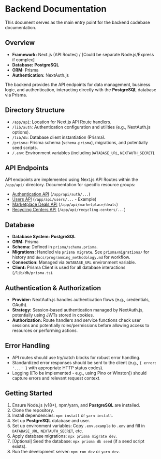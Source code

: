 # Backend Documentation

This document serves as the main entry point for the backend codebase documentation.

## Overview

*   **Framework:** Next.js (API Routes) / [Could be separate Node.js/Express if complex]
*   **Database:** **PostgreSQL**
*   **ORM:** Prisma
*   **Authentication:** NextAuth.js

The backend provides the API endpoints for data management, business logic, and authentication, interacting directly with the **PostgreSQL** database via Prisma.

## Directory Structure

*   `/app/api`: Location for Next.js API Route handlers.
*   `/lib/auth`: Authentication configuration and utilities (e.g., NextAuth.js options).
*   `/lib/db`: Database client instantiation (Prisma).
*   `/prisma`: Prisma schema (`schema.prisma`), migrations, and potentially seed scripts.
*   `/.env`: Environment variables (including `DATABASE_URL`, `NEXTAUTH_SECRET`).

## API Endpoints

API endpoints are implemented using Next.js API Routes within the `/app/api/` directory. Documentation for specific resource groups:

*   [Authentication API](./auth/README.md) (`/app/api/auth/...`)
*   [Users API](./users/README.md) (`/app/api/users/...` - Example)
*   [Marketplace Deals API](./marketplace-deals.md) (`/app/api/marketplace/deals`)
*   [Recycling Centers API](./recycling-centers/README.md) (`/app/api/recycling-centers/...`)

## Database

*   **Database System:** **PostgreSQL**
*   **ORM:** Prisma
*   **Schema:** Defined in `prisma/schema.prisma`.
*   **Migrations:** Handled via `prisma migrate`. See `prisma/migrations/` for history and `docs/programming_methodology.md` for workflow.
*   **Connection:** Managed via `DATABASE_URL` environment variable.
*   **Client:** Prisma Client is used for all database interactions (`/lib/db/prisma.ts`).

## Authentication & Authorization

*   **Provider:** NextAuth.js handles authentication flows (e.g., credentials, OAuth).
*   **Strategy:** Session-based authentication managed by NextAuth.js, potentially using JWTs stored in cookies.
*   **Authorization:** Route handlers and service functions check user sessions and potentially roles/permissions before allowing access to resources or performing actions.

## Error Handling

*   API routes should use try/catch blocks for robust error handling.
*   Standardized error responses should be sent to the client (e.g., `{ error: '...' }` with appropriate HTTP status codes).
*   Logging ([To be implemented - e.g., using Pino or Winston]) should capture errors and relevant request context.

## Getting Started

1.  Ensure Node.js (v18+), npm/yarn, and **PostgreSQL** are installed.
2.  Clone the repository.
3.  Install dependencies: `npm install` or `yarn install`.
4.  Set up **PostgreSQL** database and user.
5.  Set up environment variables: Copy `.env.example` to `.env` and fill in `DATABASE_URL`, `NEXTAUTH_SECRET`, etc.
6.  Apply database migrations: `npx prisma migrate dev`.
7.  [Optional] Seed the database: `npx prisma db seed` (if a seed script exists).
8.  Run the development server: `npm run dev` or `yarn dev`. 